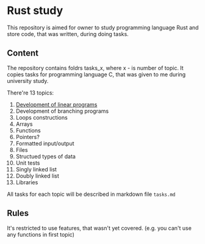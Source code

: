 # Rust study

This repository is aimed for owner to study programming language Rust and store code, that was written, during doing tasks.

## Content

The repository contains foldrs tasks_x, where x - is number of topic. It copies tasks for programming language C, that was given to me during university study.

There're 13 topics:

1. [Development of linear programs](/task_1/tasks.md)
2. Development of branching programs
3. Loops constructions
4. Arrays
5. Functions
6. Pointers?
7. Formatted input/output
8. Files
9. Structued types of data
10. Unit tests
11. Singly linked list
12. Doubly linked list
13. Libraries


All tasks for each topic will be described in markdown file ```tasks.md```

## Rules

It's restricted to use features, that wasn't yet covered. (e.g. you can't use any functions in first topic)